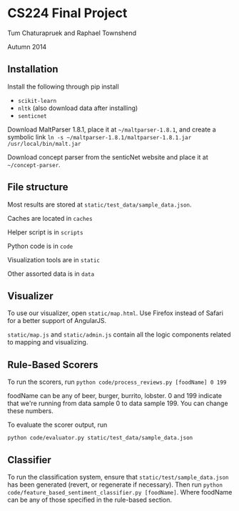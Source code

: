 CS224 Final Project
===================
Tum Chaturapruek and Raphael Townshend

Autumn 2014

Installation
------------
Install the following through pip install
- ```scikit-learn```
- ```nltk``` (also download data after installing)
- ```senticnet```

Download MaltParser 1.8.1, place it at ```~/maltparser-1.8.1```, and create a symbolic
link ```ln -s ~/maltparser-1.8.1/maltparser-1.8.1.jar /usr/local/bin/malt.jar```

Download concept parser from the senticNet website and place it at ```~/concept-parser```.


File structure
--------------
Most results are stored at ```static/test_data/sample_data.json```.

Caches are located in ```caches```

Helper script is in ```scripts```

Python code is in ```code```

Visualization tools are in ```static```

Other assorted data is in ```data```


Visualizer
----------
To use our visualizer, open ```static/map.html```. Use Firefox instead of Safari for a better support of AngularJS.

```static/map.js``` and ```static/admin.js``` contain all the logic components related to mapping and visualizing.
 

Rule-Based Scorers
------------------
To run the scorers, run ```python code/process_reviews.py [foodName] 0 199```

foodName can be any of beer, burger, burrito, lobster. 0 and 199 indicate that we're running from
data sample 0 to data sample 199. You can change these numbers.

To evaluate the scorer output, run
```
python code/evaluator.py static/test_data/sample_data.json
```

Classifier
----------
To run the classification system, ensure that ```static/test/sample_data.json```
has been generated (revert, or regenerate if necessary).  Then run
```python code/feature_based_sentiment_classifier.py [foodName]```.
Where foodName can be any of those specified in the rule-based section.
